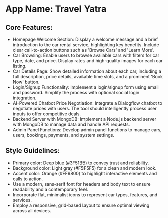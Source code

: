 # **App Name**: Travel Yatra

## Core Features:

- Homepage Welcome Section: Display a welcome message and a brief introduction to the car rental service, highlighting key benefits. Include clear call-to-action buttons such as 'Browse Cars' and 'Learn More'.
- Car Browsing: Enable users to browse available cars with filters for car type, date, and price. Display rates and high-quality images for each car listing.
- Car Details Page: Show detailed information about each car, including a full description, price details, available time slots, and a prominent 'Book Now' button.
- Login/Signup Functionality: Implement a login/signup form using email and password. Simplify the process with optional social login integration.
- AI-Powered Chatbot Price Negotiation: Integrate a Dialogflow chatbot to negotiate prices with users. The tool should intelligently process user inputs to offer competitive deals.
- Backend Server with MongoDB: Implement a Node.js backend server with MongoDB to manage data and handle API requests.
- Admin Panel Functions: Develop admin panel functions to manage cars, users, bookings, payments, and system settings.

## Style Guidelines:

- Primary color: Deep blue (#3F51B5) to convey trust and reliability.
- Background color: Light gray (#F5F5F5) for a clean and modern look.
- Accent color: Orange (#FF9800) to highlight interactive elements and calls to action.
- Use a modern, sans-serif font for headers and body text to ensure readability and a contemporary feel.
- Incorporate flat, minimalist icons to represent car types, features, and services.
- Employ a responsive, grid-based layout to ensure optimal viewing across all devices.
